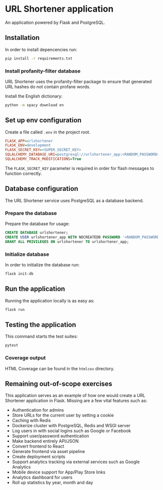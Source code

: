 # URL Shortener application

An application powered by Flask and PostgreSQL.

## Installation

In order to install depencencies run:

```sh
pip install -r requirements.txt
```

### Install profanity-filter database

URL Shortener uses the profanity-filter package to ensure that generated URL hashes do not contain profane words.

Install the English dictionary:

```sh
python -m spacy download en
```

## Set up env configuration

Create a file called `.env` in the project root.

```ini
FLASK_APP=urlshortener
FLASK_ENV=development
FLASK_SECRET_KEY=<SUPER_SECRET_KEY>
SQLALCHEMY_DATABASE_URI=postgresql://urlshortener_app:<RANDOM_PASSWORD>@localhost/urlshortener
SQLALCHEMY_TRACK_MODIFICATIONS=True
```

The `FLASK_SECRET_KEY` parameter is required in order for flash messages to function correctly.

## Database configuration

The URL Shortener service uses PostgreSQL as a database backend.

### Prepare the database

Prepare the database for usage:

```sql
CREATE DATABASE urlshortener;
CREATE USER urlshortener_app WITH NOCREATEDB PASSWORD '<RANDOM_PASSWORD>';
GRANT ALL PRIVILEGES ON urlshortener TO urlshortener_app;
```

### Initialize database

In order to initialize the database run:

```sh
flask init-db
```

## Run the application

Running the application locally is as easy as:

```sh
flask run
```

## Testing the application

This command starts the test suites:

```sh
pytest
```

### Coverage output

HTML Coverage can be found in the `htmlcov` directory.

## Remaining out-of-scope exercises

This application serves as an example of how one would create a URL Shortener application in Flask. Missing are a few vital features such as:

* Authentication for admins
* Store URLs for the current user by setting a cookie
* Caching with Redis
* Dockerize cluster with PostgreSQL, Redis and WSGI server
* Log users in with social logins such as Google or Facebook
* Support user/password authentication
* Make backend entirely API/JSON
* Convert frontend to React
* Generate frontend via asset pipeline
* Create deployment scripts
* Support analytics tracking via external services such as Google Analytics
* Mobile device support for App/Play Store links
* Analytics dashboard for users
* Roll up statistics by year, month and day
